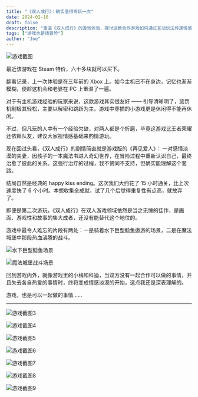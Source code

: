 ```yaml
---
title: "《双人成行》：确实值得再玩一次"
date: 2024-02-10
draft: false
description: "重温《双人成行》的游戏体验，探讨这款合作游戏如何通过互动玩法传递情感价值，以及游戏与现实生活的共鸣。"
tags: ["游戏也是场冒险"]
author: "Joe"
---
```


![游戏截图](/images/posts/it-takes-two-review/image.webp)

最近该游戏在 Steam 特价，六十多块就可以买下。

翻看记录，上一次体验是在三年前的 Xbox 上。如今主机已不在身边，记忆也渐渐模糊，便趁这机会和老婆在 PC 上重温了一遍。

对于有主机游戏经验的玩家来说，这款游戏其实很友好 —— 引导清晰明了，惩罚机制极其轻松，主要以解密和跳跃为主。游戏中穿插的小游戏更是休闲得不能再休闲。

不过，但凡玩的人中有一个经验欠缺，对两人都是个折磨，毕竟这游戏比王者荣耀还依赖队友，建议大家视情感基础来酌情游玩。

现在回过头看，《双人成行》的剧情简直就是游戏版的《再见爱人》： 一对感情淡漠的夫妻，因孩子的一本魔法书进入奇幻世界，在冒险过程中重新认识自己，最终治愈了彼此的关系。这强行治疗的过程，我不赞同不支持，但确实能理解这个套路。

结局自然是经典的 happy kiss ending。这次我们大约花了 15 小时通关，比上次速度快了 6 个小时。本想收集全成就，试了几个后觉得重复性有点高，就放弃了。

即便是第二次游玩，《双人成行》在双人游戏领域依然是当之无愧的佳作，是画面、游戏性和故事的集大成者，还没有能替代这个地位的。

游戏中最令人难忘的片段有两处：一是骑着水下巨型鲶鱼遨游的场景，二是在魔法城堡中那段热血沸腾的战斗。

![水下巨型鲶鱼场景](/images/posts/it-takes-two-review/image-1.webp)

![魔法城堡战斗场景](/images/posts/it-takes-two-review/image-2.webp)

回到游戏内外，就像游戏里的小梅和科迪，当双方没有一起合作可以做的事情，并且失去各自热爱的事情时，终将变成情感淡漠的开始，这点我还是深表理解的。

游戏，也是可以一起做的事情……

---

![游戏截图3](/images/posts/it-takes-two-review/image-3.webp)

![游戏截图4](/images/posts/it-takes-two-review/image-4.webp)

![游戏截图5](/images/posts/it-takes-two-review/image-5.webp)

![游戏截图6](/images/posts/it-takes-two-review/image-6.webp)

![游戏截图7](/images/posts/it-takes-two-review/image-7.webp)

![游戏截图8](/images/posts/it-takes-two-review/image-8.webp)

![游戏截图9](/images/posts/it-takes-two-review/image-9.webp)